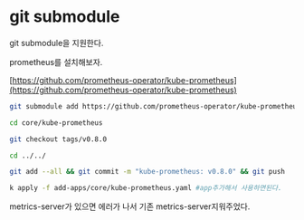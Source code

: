 # git submodule

git submodule을 지원한다.

prometheus를 설치해보자.

[https://github.com/prometheus-operator/kube-prometheus](https://github.com/prometheus-operator/kube-prometheus)

```sh
git submodule add https://github.com/prometheus-operator/kube-prometheus.git core/kube-prometheus

cd core/kube-prometheus

git checkout tags/v0.8.0

cd ../../

git add --all && git commit -m "kube-prometheus: v0.8.0" && git push

k apply -f add-apps/core/kube-prometheus.yaml #app추가해서 사용하면된다.
```

metrics-server가 있으면 에러가 나서 기존 metrics-server지워주었다.
